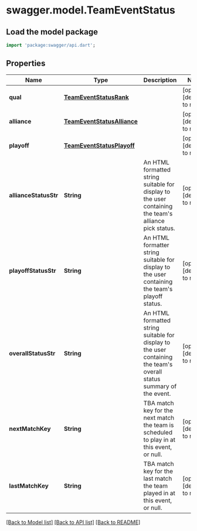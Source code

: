 # swagger.model.TeamEventStatus

## Load the model package
```dart
import 'package:swagger/api.dart';
```

## Properties
Name | Type | Description | Notes
------------ | ------------- | ------------- | -------------
**qual** | [**TeamEventStatusRank**](TeamEventStatusRank.md) |  | [optional] [default to null]
**alliance** | [**TeamEventStatusAlliance**](TeamEventStatusAlliance.md) |  | [optional] [default to null]
**playoff** | [**TeamEventStatusPlayoff**](TeamEventStatusPlayoff.md) |  | [optional] [default to null]
**allianceStatusStr** | **String** | An HTML formatted string suitable for display to the user containing the team&#39;s alliance pick status. | [optional] [default to null]
**playoffStatusStr** | **String** | An HTML formatter string suitable for display to the user containing the team&#39;s playoff status. | [optional] [default to null]
**overallStatusStr** | **String** | An HTML formatted string suitable for display to the user containing the team&#39;s overall status summary of the event. | [optional] [default to null]
**nextMatchKey** | **String** | TBA match key for the next match the team is scheduled to play in at this event, or null. | [optional] [default to null]
**lastMatchKey** | **String** | TBA match key for the last match the team played in at this event, or null. | [optional] [default to null]

[[Back to Model list]](../README.md#documentation-for-models) [[Back to API list]](../README.md#documentation-for-api-endpoints) [[Back to README]](../README.md)


